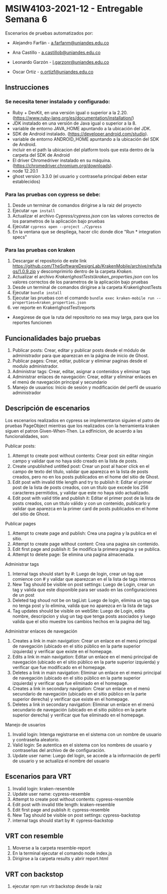 # MSIW4103-2021-12 - Entregable Semana 6

Escenarios de pruebas automatizados por:

* Alejandro Farfán - a.farfanm@uniandes.edu.co

* Ana Castillo - a.castillob@uniandes.edu.co

* Leonardo Garzón - l.garzonr@uniandes.edu.co

* Oscar Ortiz - o.ortizf@uniandes.edu.co


## Instrucciones

### Se necesita tener instalado y configurado: 
* Ruby + DevKit, en una versión igual o superior a la 2.20. (https://www.ruby-lang.org/es/documentation/installation/)
* JDK instalado en una versión de Java igual o superior a la 8.
* variable de entorno JAVA_HOME apuntando a la ubicación del JDK.
* SDK de Android instalado. (https://developer.android.com/studio).
* variable de entorno ANDROID_HOME apuntando a la ubicación del SDK de Android.
* incluir en el path la ubicacion del platform tools que esta dentro de la carpeta del SDK de Android
* El driver Chromedriver instalado en su máquina. (https://chromedriver.chromium.org/downloads).
* node 12.20.1
* ghost version 3.3.0 (el usuario y contraseña principal deben estar establecidos)

### Para las pruebas con cypress se debe: 

1. Desde un terminar de comandos dirigirse a la raiz del proyecto
2. Ejecutar `npm install`
2. Actualizar el archivo _Cypress/cypress.json_ con las valores correctos de los parametros de la aplicación bajo pruebas
3. Ejecutar `cypress open --project ./Cypress`
4. En la ventana que se despliega, hacer clic donde dice "Run * integration specs"

### Para las pruebas con kraken

1. Descargar el repositorio de este link https://github.com/TheSoftwareDesignLab/KrakenMobile/archive/refs/tags/1.0.9.zip y descomprimirlo dentro de la carpeta _Kraken_.
2. Actualizar el archivo _Kraken\ghostTests\kraken_properties.json_ con los valores correctos de los parametros de la aplicación bajo pruebas
3. Desde un terminal de comandos dirigirse a la carpeta Kraken\ghostTests
4. Ejecutar `bundle install`
5. Ejecutar las pruebas con el comando `bundle exec kraken-mobile run --properties=kraken_properties.json`
6. ver reporte en Kraken\ghostTest\reports
* Asegúrese de que la ruta del repositorio no sea muy larga, para que los reportes funcionen

## Funcionalidades bajo pruebas

1. Publicar posts: Crear, editar y publicar posts desde el módulo de administrador para que aparezcan en la página de inicio de Ghost.
2. Publicar pages: Crear, editar, publicar y eliminar paginas desde el modulo administrador.
3. Administrar tags: Crear, editar, asignar a contenidos y eliminar tags
4. Administrar enlaces de navegación: Crear, editar y eliminar enlaces en el menú de navegación principal y secundario
5. Manejo de usuarios: Inicio de sesión y modificación del perfil de usuario administrador

## Descripción de escenarios

Los escenarios realizados en cypress se implementaron siguien el patro de pruebas PageObject mientras que los realizados con la herramienta kraken siguen el patron Given-When-Then. La edfinicion, de acuerdo a las funcionalidades, son: 

Publicar posts: 
1. Attempt to create post without contents: Crear post sin editar ningún campo y validar que no haya sido creado en la lista de posts.
2. Create unpublished untitled post: Crear un post al hacer click en el campo de texto del título, validar que aparezca en la lista de posts creados, pero no en los posts publicados en el home del sitio de Ghost.
3. Edit post with invalid title length and try to publish it: Editar el primer post de la lista de posts creados, con un título que excede los 256 caracteres permitidos, y validar que este no haya sido actualizado.
4. Edit post with valid title and publish it: Editar el primer post de la lista de posts creados, con un título válido y con un contenido, publicarlo y validar que aparezca en la primer card de posts publicados en el home del sitio de Ghost.

Publicar pages
1. Attempt to create page and publish: Crea una pagina y la publica en el sitio.
2. Attempt to create page without content: Crea una pagina sin contenido.
3. Edit first page and publish it: Se modifica la primera pagina y se publica.
4. Attempt to delete page: Se elimina una pagina almacenada.

Administrar tags
1. Internal tags should start by #: Luego de login, crear un tag que comience con # y validar que aparezcan en el la lista de tags internos
2. New Tag should be visible on post settings: Luego de Login, crear un tag y valida que este disponible para ser usado en las configuraciones de un post
3. Deleted tag shoud not be on tagList: Luego de login, elimina un tag que no tenga post y lo elimina, valida que no aparezca en la lista de tags
4. Tag updates should be visible on webSite: Luego de Login, edita nombre, descripcion y slug un tag que tenga posts asociados y luego valida que el sitio muestre los cambios hechos en la pagina del tag. 

Administrar enlaces de navegación
1. Creates a link in main navigation: Crear un enlace en el menú principal de navegación (ubicado en el sitio público en la parte superior izquierda) y verificar que existe en el homepage.
2. Edits a link in main navigation: Editar un enlace en el menú principal de navegación (ubicado en el sitio público en la parte superior izquierda) y verificar que fue modificado en el homepage.
3. Deletes a link in main navigation: Eliminar un enlace en el menú principal de navegación (ubicado en el sitio público en la parte superior izquierda) y verificar que fue eliminado en el homepage.
4. Creates a link in secondary navigation: Crear un enlace en el menú secundario de navegación (ubicado en el sitio público en la parte superior derecha) y verificar que existe en el homepage.
5. Deletes a link in secondary navigation: Eliminar un enlace en el menú secundario de navegación (ubicado en el sitio público en la parte superior derecha) y verificar que fue eliminado en el homepage.

Manejo de usuarios
1. Invalid login: Intenga registrarse en el sistema con un nombre de usuario y contraseña aleatorio.
2. Valid login: Se autentica en el sistema con los nombres de usuario y contraseñas del archivo de de configuración.
3. Update user name: Luego del login, se accede a la información de perfil de usuario y se actualiza el nombre del usuario

## Escenarios para VRT
1. Invalid login: kraken-resemble
2. Update user name: cypress-resemble
3. Attempt to create post without contents: cypress-resemble
4. Edit post with invalid title length: kraken-resemble
5. Edit first page and publish it: cypress-resemble
6. New Tag should be visible on post settings: cypress-backstop
7. internal tags should start by #: cypress-backstop

## VRT con resemble
1. Moverse a la carpeta resemble-report
2. En la terminal ejecutar el comando node index.js
3. Dirigirse a la carpeta results y abrir report.html

## VRT con backstop
1. ejecutar npm run vtr:backstop desde la raiz
